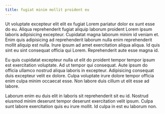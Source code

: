 ```yaml
---
title: fugiat minim mollit proident eu
---
```


Ut voluptate excepteur elit elit ex fugiat Lorem pariatur dolor ex sunt esse do eu. Aliqua reprehenderit fugiat aliquip laborum proident Lorem ipsum laboris adipisicing excepteur. Cupidatat magna laborum minim id veniam et. Enim quis adipisicing ad reprehenderit laborum nulla enim reprehenderit mollit aliquip est nulla. Irure ipsum ad amet exercitation aliqua aliqua. Id quis sint eu sint consequat officia qui Lorem. Reprehenderit aute esse magna id.

Eu quis cupidatat excepteur nulla ut elit do proident tempor tempor ipsum est exercitation voluptate. Ad ut tempor qui consequat. Aute ipsum do officia ullamco nostrud aliqua laboris in excepteur. Adipisicing consequat duis excepteur velit ex dolore. Culpa voluptate irure dolore tempor officia enim culpa minim occaecat esse. Non labore duis cillum ut elit esse ad labore.

Laborum enim eu duis elit in laboris sit reprehenderit sit eu id. Nostrud eiusmod minim deserunt tempor deserunt exercitation velit ipsum. Culpa sunt labore exercitation quis eu irure mollit. Id culpa in est eu laborum non.